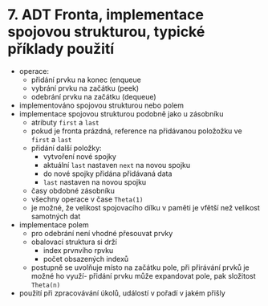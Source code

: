 # 7. ADT Fronta, implementace spojovou strukturou, typické příklady použití

- operace:
    - přidání prvku na konec (enqueue
    - vybrání prvku na začátku (peek)
    - odebrání prvku na začátku (dequeue)
- implementováno spojovou strukturou nebo polem
- implementace spojovou strukturou podobně jako u zásobníku
    - atributy `first` a `last`
    - pokud je fronta prázdná, reference na přidávanou položožku ve `first` a `last`
    - přidání další položky:
        - vytvoření nové spojky
        - aktuální `last` nastaven `next` na novou spojku
        - do nové spojky přidána přidávaná data
        - `last` nastaven na novou spojku
    - časy obdobné zásobníku
    - všechny operace v čase `Theta(1)`
    - je možné, že velikost spojovacího dílku v paměti je vfětší než velikost samotných dat
- implementace polem
    - pro odebrání není vhodné přesouvat prvky
    - obalovací struktura si drží
        - index prvnvího rpvku
        - počet obsazených indexů
    - postupně se uvolňuje místo na začátku pole, při přirávání prvků je možné ho využí- přidání prvku může expandovat pole, pak složitost `Theta(n)`
- použití při zpracovávání úkolů, událostí v pořadí v jakém přišly
